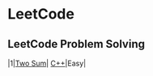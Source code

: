 
# LeetCode

## LeetCode Problem Solving


|1|[Two Sum](https://leetcode.com/problems/two-sum/)| [C++](./algorithms/cpp/twoSum/twoSum.cpp)|Easy|

